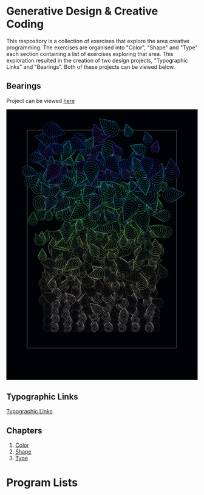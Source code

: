 # Generative Design & Creative Coding

This respository is a collection of exercises that explore the area creative programming. The exercises are organised into "Color", "Shape" and "Type" each section containing a list of exercises exploring that area. This exploration resulted in the creation of two design projects, "Typographic Links" and "Bearings". Both of these projects can be viewed below.

## Bearings

Project can be viewed [here](00_Outputs/01_Bearings/bearings)

![alt text](00_Outputs/01_Bearings/bearings/images/final.png "image")

## Typographic Links

[Typographic Links](00_Outputs/links)

## Chapters

1. [Color](01_Colors/)
2. [Shape](02_Shape/)
3. [Type](03_Type/)

# Program Lists
